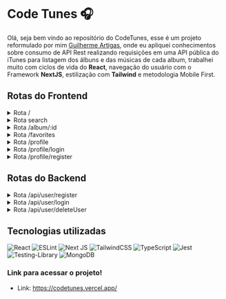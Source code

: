 # Code Tunes 🎧

Olá, seja bem vindo ao repositório do CodeTunes, esse é um projeto reformulado por mim [Guilherme Artigas](https://www.linkedin.com/in/guilherme-artigas/), onde eu apliquei conhecimentos sobre consumo de API Rest realizando requisições em uma API pública do iTunes para listagem dos álbuns e das músicas de cada album, trabalhei muito com ciclos de vida do **React**, navegação do usuário com o Framework **NextJS**, estilização com **Tailwind** e metodologia Mobile First.

## Rotas do Frontend

<details>
  <summary>Rota /</summary>

 - Rota inicial da aplicação onde pedimos o nome para que seja possível navegar sem fazer cadastro e login, porém, usuários sem login não conseguem acessar as páginas de músicas favoritas, temos uma lógica de validação no botão onde ele somente fica habilitado caso o nome tenha três ou mais caracteres.
</details>

<details>
  <summary>Rota search</summary>

 - Nessa rota é possível os usuários pesquisarem bandas ou artistas, com a mesma lógica do botão da rota /, onde o mesmo fica habilitado somente se o nome da banda ou artista tiver no mínimo dois caracteres, temos uma listagem de álbuns como resultado.
</details>

<details>
  <summary>Rota /album/:id</summary>

 - Rota em que temos a listagem das músicas do álbum selecionado pelo usuário na rota /search, onde é possível ouvir um preview das músicas de 30 segundos, é possível favorita-las somente se o usuário tiver feito cadastro e login na aplicação (funcionalidade em desenvolvimento).
</details>

<details>
  <summary>Rota /favorites</summary>

 - Nessa rota temos as músicas favoritas escolhidas pelo usuário, lembrando que somente quem faz cadastro e login tem acesso a essa rota.
</details>

<details>
  <summary>Rota /profile</summary>

 - Nesta rota tem um breve resumo das informações do usuário, inicialmente temos os botões de login e cadastro, e quando temos um usuário logado também temos um botão de excluir a conta.
</details>

<details>
  <summary>Rota /profile/login</summary>

 - Rota em que fazemos o login dos usuários, pedindo e-mail e senha, temos a validação no campo de e-mail onde o e-mail precisa ter um formato válido e a senha precisa ter no mínimo seis caracteres para que o botão seja habilitado.
</details>

<details>
  <summary>Rota /profile/register</summary>

 - Nessa rota pedimos nome, email, senha e link da imagem de perfil do usuário, temos validação no frontend em que ele precisa atender as especificidades de cada campo para que o botão de cadastro seja habilitado.
</details>

## Rotas do Backend

<details>
  <summary>Rota /api/user/register</summary>

 - Nessa rota encaminhamos os dados recebidos pelo Frontend para validação na camada de serviços do Backend, temos um status 404 representando falha no cadastro e uma mensagem de retorno caso alguma informação necessária esteja faltando, e o status 201 representando sucesso na criação de um usuário.
</details>

<details>
  <summary>Rota /api/user/login</summary>

 - Nessa rota encontramos o email digitado e confrontamos a senha digitada com a senha que esta criptografada no banco de dados, e um status 200 em casos de sucesso, status 404 para Email ou senha inválidos e status 400 para requisições com dados faltantes. 
</details>

<details>
  <summary>Rota /api/user/deleteUser</summary>

 - Nessa rota possibilitamos usuários a deletarem suas contas.
</details>

## Tecnologias utilizadas

![React](https://img.shields.io/badge/react-%2320232a.svg?style=for-the-badge&logo=react&logoColor=%2361DAFB)
![ESLint](https://img.shields.io/badge/ESLint-4B3263?style=for-the-badge&logo=eslint&logoColor=white)
![Next JS](https://img.shields.io/badge/Next-black?style=for-the-badge&logo=next.js&logoColor=white)
![TailwindCSS](https://img.shields.io/badge/tailwindcss-%2338B2AC.svg?style=for-the-badge&logo=tailwind-css&logoColor=white)
![TypeScript](https://img.shields.io/badge/typescript-%23007ACC.svg?style=for-the-badge&logo=typescript&logoColor=white)
![Jest](https://img.shields.io/badge/-jest-%23C21325?style=for-the-badge&logo=jest&logoColor=white)
![Testing-Library](https://img.shields.io/badge/-TestingLibrary-%23E33332?style=for-the-badge&logo=testing-library&logoColor=white)
![MongoDB](https://img.shields.io/badge/MongoDB-%234ea94b.svg?style=for-the-badge&logo=mongodb&logoColor=white)

### Link para acessar o projeto!

- Link: https://codetunes.vercel.app/

